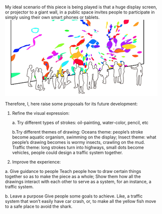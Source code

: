 My ideal scenario of this piece is being played is that a huge display screen, or projector to a giant wall, in a public space invites people to participate in simply using their own smart phones or tablets.
![Future Development](../project_images/future_diagram.jpg?raw=true "Future Development")

Therefore, I, here raise some proposals for its future development:

1.  Refine the visual expression:

    a. Try different types of strokes:
      oil-painting, water-color, pencil, etc

    b.Try different themes of drawing:
      Oceans theme: people’s stroke become aquatic organism, swimming on the display;
      Insect theme: what people’s drawing becomes is wormy insects, crawling on the mud.
      Traffic theme: long strokes turn into highways, small dots become vehicles, people could design a traffic system together.

2.  Improve the experience:

  a. Give guidance to people
    Teach people how to draw certain things together so as to make the piece as a whole;
    Show them how all the drawings interact with each other to serve as a system, for an instance, a traffic system.

  b. Leave a purpose
    Give people some goals to achieve. Like, a traffic system that won’t easily have car crash, or, to make all the yellow fish move to a safe place to avoid the shark.



